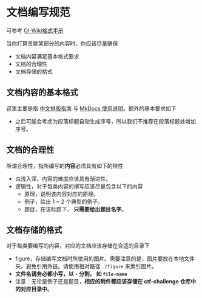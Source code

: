 # 文档编写规范

可参考 [OI-Wiki格式手册](https://oi-wiki.org/intro/format/)

当你打算贡献某部分的内容时，你应该尽量确保

- 文档内容满足基本格式要求
- 文档的合理性
- 文档存储的格式

## 文档内容的基本格式

这里主要是指 [中文排版指南](https://github.com/ctf-wiki/ctf-wiki/wiki/%E4%B8%AD%E6%96%87%E6%8E%92%E7%89%88%E6%8C%87%E5%8D%97) 与 [MkDocs 使用说明](https://github.com/ctf-wiki/ctf-wiki/wiki/Mkdocs-%E4%BD%BF%E7%94%A8%E8%AF%B4%E6%98%8E)。额外的基本要求如下

- 之后可能会考虑为段落标题自动生成序号，所以我们不推荐在段落标题处增加序号。

## 文档的合理性

所谓合理性，指所编写的**内容**必须具有如下的特性

- 由浅入深，内容的难度应该具有渐进性。
- 逻辑性，对于每类内容的撰写应该尽量包含以下的内容
    - 原理，说明该内容对应的原理。
    - 例子，给出 1 ~ 2 个典型的例子。
    - 题目，在该标题下， **只需要给出题目名字**。

## 文档存储的格式

对于每类要编写的内容，对应的文档应该存储在合适的目录下

- figure，存储编写文档时所使用的图片。需要注意的是，图片要放在本地文件夹，避免引用外链。请使用相对路径 `./figure` 来索引图片。
- **文件名请务必都小写，以 `-` 分割， 如 `file-name`**
- 注意：无论是例子还是题目，**相应的附件都应该存储在 ctf-challenge 仓库中的对应目录中**。